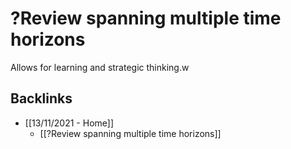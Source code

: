 # ?Review spanning multiple time horizons
Allows for learning and strategic thinking.w

## Backlinks
* [[13/11/2021 - Home]]
	* [[?Review spanning multiple time horizons]]

<!-- {BearID:629BFD95-0CF6-4D99-9AD7-4591C2D27233-19492-000001D750B85112} -->
